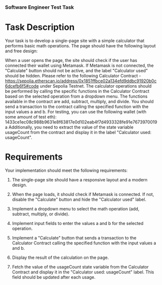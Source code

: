 ### Software Engineer Test Task
# Task Description
Your task is to develop a single-page site with a simple calculator that performs basic math
operations.
The page should have the following layout and free design:

When a user opens the page, the site should check if the user has connected their wallet
using Metamask. If Metamask is not connected, the "Calculate" button should not be active,
and the label "Calculator used" should be hidden.
Please refer to the following Calculator Contract - https://sepolia.etherscan.io/address/0x1851ffbce02a134efd9ddbc91920b0c6dcefb6f5#code under Sepolia Testnet. The calculator
operations should be performed by calling the specific functions in the Calculator Contract
based on the selected operation from a dropdown menu. The functions available in the
contract are add, subtract, multiply, and divide. You should send a transaction to the
contract calling the specified function with the input values a and b.
For testing, you can use the following wallet (with some amount of test eth):
1433ce1ec08c988b9631e8f63817e0d102eab4f7d4933328fe91e7673970019a
Additionally, you need to extract the value of the state variable usageCount from the
contract and display it in the label "Calculator used: usageCount".

# Requirements
Your implementation should meet the following requirements:
1. The single-page site should have a responsive layout and a modern design.

2. When the page loads, it should check if Metamask is connected. If not, disable the
"Calculate" button and hide the "Calculator used" label.
3. Implement a dropdown menu to select the math operation (add, subtract, multiply, or
divide).
4. Implement input fields to enter the values a and b for the selected operation.
5. Implement a "Calculate" button that sends a transaction to the Calculator Contract
calling the specified function with the input values a and b.
6. Display the result of the calculation on the page.
7. Fetch the value of the usageCount state variable from the Calculator Contract and
display it in the "Calculator used: usageCount" label. This field should be updated
after each usage.